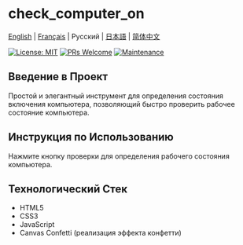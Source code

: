 # check_computer_on

[English](../README.md) | [Français](README.fr.md) | Русский | [日本語](README.ja.md) | [简体中文](README.zh.md)

[![License: MIT](https://img.shields.io/badge/License-MIT-yellow.svg)](https://opensource.org/licenses/MIT)
[![PRs Welcome](https://img.shields.io/badge/PRs-welcome-brightgreen.svg)](http://makeapullrequest.com)
[![Maintenance](https://img.shields.io/badge/Maintained%3F-yes-green.svg)](https://github.com/yourusername/check_computer_on/graphs/commit-activity)

## Введение в Проект

Простой и элегантный инструмент для определения состояния включения компьютера, позволяющий быстро проверить рабочее состояние компьютера.

## Инструкция по Использованию

Нажмите кнопку проверки для определения рабочего состояния компьютера.

## Технологический Стек

- HTML5
- CSS3
- JavaScript
- Canvas Confetti (реализация эффекта конфетти) 